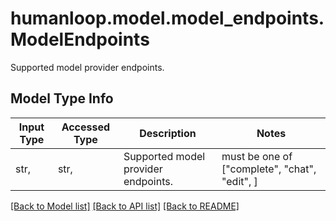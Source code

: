 # humanloop.model.model_endpoints.ModelEndpoints

Supported model provider endpoints.

## Model Type Info
Input Type | Accessed Type | Description | Notes
------------ | ------------- | ------------- | -------------
str,  | str,  | Supported model provider endpoints. | must be one of ["complete", "chat", "edit", ] 

[[Back to Model list]](../../README.md#documentation-for-models) [[Back to API list]](../../README.md#documentation-for-api-endpoints) [[Back to README]](../../README.md)

